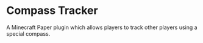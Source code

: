 # Compass Tracker
A Minecraft Paper plugin which allows players to track other players using a special compass.
